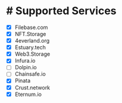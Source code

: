 # # Supported Services
- [x] Filebase.com
- [x] NFT.Storage
- [x] 4everland.org
- [x] Estuary.tech
- [x] Web3.Storage
- [x] Infura.io
- [ ] Dolpin.io
- [ ] Chainsafe.io
- [x] Pinata
- [x] Crust.network
- [x] Eternum.io